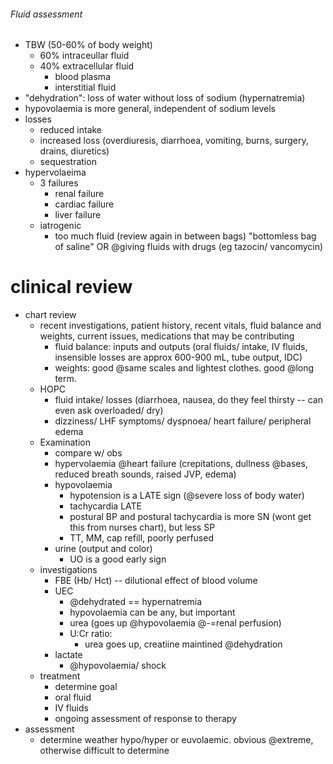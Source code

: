 ###### Fluid assessment
- TBW (50-60% of body weight)
    + 60% intraceullar fluid
    + 40% extracellular fluid
        * blood plasma
        * interstitial fluid
- "dehydration": loss of water without loss of sodium (hypernatremia)
- hypovolaemia is more general, independent of sodium levels
- losses
    + reduced intake 
    + increased loss (overdiuresis, diarrhoea, vomiting, burns, surgery, drains, diuretics)
    + sequestration
- hypervolaeima
    + 3 failures
        * renal failure
        * cardiac failure
        * liver failure
    + iatrogenic
        * too much fluid (review again in between bags) "bottomless bag of saline" OR @giving fluids with drugs (eg tazocin/ vancomycin)

# clinical review
- chart review
    + recent investigations, patient history, recent vitals, fluid balance and weights, current issues, medications that may be contributing
        * fluid balance: inputs and outputs (oral fluids/ intake, IV fluids, insensible losses are approx 600-900 mL, tube output, IDC)
        * weights: good @same scales and lightest clothes. good @long term.
    + HOPC
        * fluid intake/ losses (diarrhoea, nausea, do they feel thirsty -- can even ask overloaded/ dry)
        * dizziness/ LHF symptoms/ dyspnoea/ heart failure/ peripheral edema
    + Examination
        * compare w/ obs
        * hypervolaemia @heart failure (crepitations, dullness @bases, reduced breath sounds, raised JVP, edema)
        * hypovolaemia
            - hypotension is a LATE sign (@severe loss of body water)
            - tachycardia LATE
            - postural BP and postural tachycardia is more SN (wont get this from nurses chart), but less SP
            - TT, MM, cap refill, poorly perfused
        * urine (output and color)
            - UO is a good early sign
    + investigations
        * FBE (Hb/ Hct) -- dilutional effect of blood volume
        * UEC
            - @dehydrated == hypernatremia
            - hypovolaemia can be any, but important
            - urea (goes up @hypovolaemia @-=renal perfusion)
            - U:Cr ratio:
                + urea goes up, creatiine maintined @dehydration
        * lactate
            - @hypovolaemia/ shock
    + treatment
        * determine goal
        * oral fluid
        * IV fluids
        * ongoing assessment of response to therapy
- assessment
    + determine weather hypo/hyper or euvolaemic. obvious @extreme, otherwise difficult to determine





